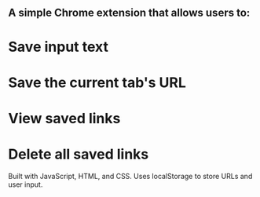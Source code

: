 ## A simple Chrome extension that allows users to:

# Save input text

# Save the current tab's URL

# View saved links

# Delete all saved links

Built with JavaScript, HTML, and CSS. Uses localStorage to store URLs and user input.

